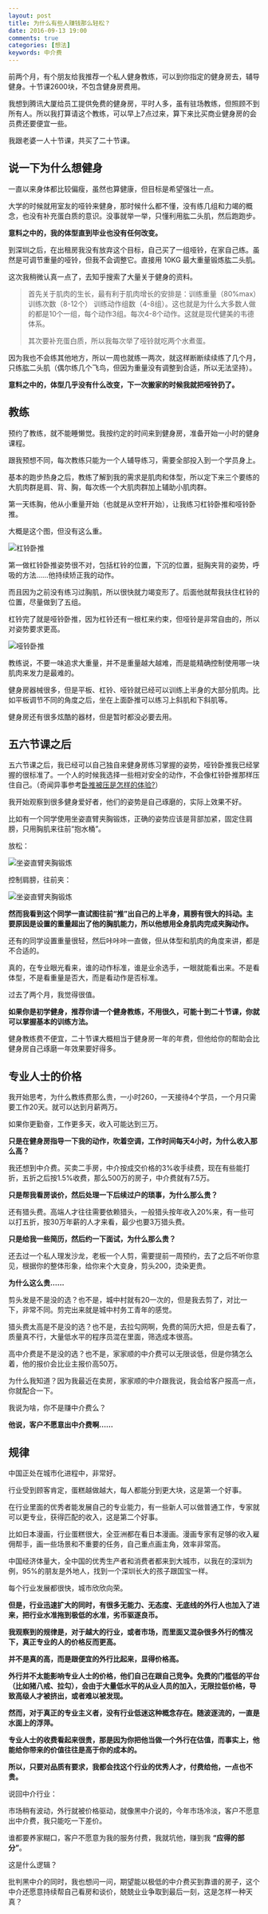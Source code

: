 ```yaml
---
layout: post
title: 为什么有些人赚钱那么轻松？
date: 2016-09-13 19:00
comments: true
categories: [想法]
keywords: 中介费
---
```


前两个月，有个朋友给我推荐一个私人健身教练，可以到你指定的健身房去，辅导健身。十节课2600块，不包含健身房费用。

我想到腾讯大厦给员工提供免费的健身房，平时人多，虽有驻场教练，但照顾不到所有人。所以我打算请这个教练，可以早上7点过来，算下来比买商业健身房的会员费还要便宜一些。

我跟老婆一人十节课，共买了二十节课。

说一下为什么想健身
----

一直以来身体都比较偏瘦，虽然也算健康，但目标是希望强壮一点。

大学的时候就用室友的哑铃来健身，那时候什么都不懂，没有练几组和力竭的概念，也没有补充蛋白质的意识。没事就举一举，只懂利用肱二头肌，然后跑跑步。

**意料之中的，我的体型直到毕业也没有任何改变。**

到深圳之后，在出租房我没有放弃这个目标，自己买了一组哑铃，在家自己练。虽然是可调节重量的哑铃，但我不会调整它。直接用 10KG 最大重量锻炼肱二头肌。

这次我稍微认真一点了，去知乎搜索了大量关于健身的资料。

> 首先关于肌肉的生长，最有利于肌肉增长的安排是：训练重量（80%max）训练次数（8-12个） 训练动作组数（4-8组）。这也就是为什么大多数人做的都是10个一组，每个动作3组。每次4-8个动作。这就是现代健美的韦德体系。
>
> 其次要补充蛋白质，所以我每次举了哑铃就吃两个水煮蛋。

因为我也不会练其他地方，所以一周也就练一两次，就这样断断续续练了几个月，只练肱二头肌（偶尔练几个飞鸟，但因为重量没有调整到合适，所以无法坚持）。

**意料之中的，体型几乎没有什么改变，下一次搬家的时候我就把哑铃扔了。**

教练
----

预约了教练，就不能睡懒觉。我按约定的时间来到健身房，准备开始一小时的健身课程。

跟我预想不同，每次教练只能为一个人辅导练习，需要全部投入到一个学员身上。

基本的跑步热身之后，教练了解到我的需求是肌肉和体型，所以定下来三个要练的大肌肉群是肩、背、胸，每次练一个大肌肉群加上辅助小肌肉群。

第一天练胸，他从小重量开始（也就是从空杆开始），让我练习杠铃卧推和哑铃卧推。

大概是这个图，但没有这么重。

![杠铃卧推](/files/2016/09/work-out-1.jpg)

第一做杠铃卧推姿势很不对，包括杠铃的位置，下沉的位置，挺胸夹背的姿势，呼吸的方法……他持续矫正我的动作。

而且因为之前没有练习过胸肌，所以很快就力竭变形了。后面他就帮我扶住杠铃的位置，尽量做到了五组。

杠铃完了就是哑铃卧推，因为杠铃还有一根杠来约束，但哑铃是非常自由的，所以对姿势要求更高。

![哑铃卧推](/files/2016/09/work-out-2.jpg)

教练说，不要一味追求大重量，并不是重量越大越难，而是能精确控制使用哪一块肌肉来发力是最难的。

健身房器械很多，但是平板、杠铃、哑铃就已经可以训练上半身的大部分肌肉。比如平板调节不同的角度之后，坐在上面卧推可以练习上斜肌和下斜肌等。

健身房还有很多炫酷的器材，但是暂时都没必要去用。

五六节课之后
----

五六节课之后，我已经可以自己独自来健身房练习掌握的姿势，哑铃卧推我已经掌握的很标准了。一个人的时候我选择一些相对安全的动作，不会像杠铃卧推那样压住自己。（奇闻异事参考[卧推被压是怎样的体验?](https://www.zhihu.com/question/38648406)）

我开始观察到很多健身爱好者，他们的姿势是自己琢磨的，实际上效果不好。

比如有一个同学使用坐姿直臂夹胸锻炼，正确的姿势应该是背部加紧，固定住肩膀，只用胸肌来往前“抱水桶”。

放松：

![坐姿直臂夹胸锻炼](/files/2016/09/work-out-3.jpg)

控制肩膀，往前夹：

![坐姿直臂夹胸锻炼](/files/2016/09/work-out-4.jpg)

**然而我看到这个同学一直试图往前“推”出自己的上半身，肩膀有很大的抖动。主要原因是设置的重量超出了他的胸肌能力，所以他想用全身肌肉完成夹胸动作。**

还有的同学设置重量很轻，然后咔咔咔一直做，但从体型和肌肉的角度来讲，都是不合适的。

真的，在专业眼光看来，谁的动作标准，谁是业余选手，一眼就能看出来。不是看体型，不是看重量是否大，而是看动作是否标准。

过去了两个月，我觉得很值。

**如果你是初学健身，推荐你请一个健身教练，不用很久，可能十到二十节课，你就可以掌握基本的训练方法。**

健身教练费不便宜，二十节课大概相当于健身房一年的年费，但他给你的帮助会比健身房自己琢磨一年效果要好得多。

专业人士的价格
----

我开始思考，为什么教练费那么贵，一小时260，一天接待4个学员，一个月只需要工作20天。就可以达到月薪两万。

如果你更勤奋，工作更多天，收入可能达到三万。

**只是在健身房指导一下我的动作，吹着空调，工作时间每天4小时，为什么收入那么高？**

我还想到中介费。买卖二手房，中介按成交价格的3%收手续费，现在有些能打折，五折之后按1.5%收费，那么500万的房子，中介费就有7.5万。

**只是帮我看房谈价，然后处理一下后续过户的琐事，为什么那么贵？**

还有猎头费。高端人才往往需要依赖猎头，一般猎头按年收入20%来，有一些可以打五折，按30万年薪的人才来看，最少也要3万猎头费。

**只是给我一些简历，然后约一下面试，为什么那么贵？**

还去过一个私人理发沙龙，老板一个人剪，需要提前一周预约，去了之后不听你意见，根据你的整体形象，给你来个大变身，剪头200，烫染更贵。

**为什么这么贵……**

剪头发是不是没的选？也不是，城中村就有20一次的，但是我去剪了，对比一下，非常不同。剪完出来就是城中村务工青年的感觉。

猎头费太高是不是没的选？也不是，去拉勾网啊，免费的简历大把，但是去看了，质量真不行，大量低水平的程序员混在里面，筛选成本很高。

高中介费是不是没的选？也不是，家家顺的中介费可以无限谈低，但是你猜怎么着，他的报价会比业主报价高50万。

为什么我知道？因为我最近在卖房，家家顺的中介跟我说，我会给客户报高一点，你就配合一下。

我说为啥，你不是赚中介费么？

**他说，客户不愿意出中介费啊……**

规律
----

中国正处在城市化进程中，非常好。

行业受到顾客肯定，蛋糕越做越大，每人都能分到更大块，这是第一个好事。

在行业里面的优秀者能发展自己的专业能力，有一些新人可以做普通工作，专家就可以更专业，获得匹配的收入，这是第二个好事。

比如日本漫画，行业蛋糕很大，全亚洲都在看日本漫画。漫画专家有足够的收入雇佣帮手，画一些场景和不重要的任务，自己重点画主角，效率非常高。

中国经济体量大，全中国的优秀生产者和消费者都来到大城市，以我在的深圳为例，95%的朋友是外地人，找到一个深圳长大的孩子跟国宝一样。

每个行业发展都很快，城市欣欣向荣。

**但是，行业迅速扩大的同时，有很多无能力、无态度、无底线的外行人也加入了进来，把行业水准拖到极低的水准，劣币驱逐良币。**

**我观察到的规律是，对于越大的行业，或者市场，而里面又混杂很多外行的情况下，真正专业的人的价格反而更高。**

**并不是真的高，而是跟便宜的外行比起来，显得价格高。**

**外行并不太能影响专业人士的价格，他们自己在跟自己竞争。免费的门槛低的平台（比如猪八戒、拉勾），会由于大量低水平的从业人员的加入，无限拉低价格，导致高级人才被挤出，或者难以被发现。**

**然而，对于真正的专业主义者，没有行业低迷这种概念存在。随波逐流的，一直是水面上的浮萍。**

**专业人士的收费看起来很贵，那是因为你把他当做一个外行在估值，而事实上，他能给你带来的价值往往是高于你的成本的。**

**所以，只要对品质有要求，我都会找这个行业的优秀人才，付费给他，一点也不贵。**

说回中介行业：

市场稍有波动，外行就被价格驱动，就像黑中介说的，今年市场冷淡，客户不愿意出中介费，我只能吃一下差价。

谁都要养家糊口，客户不愿意为我的服务付费，我就坑他，赚到我 **“应得的部分”**。

这是什么逻辑？

批判黑中介的同时，我也想问一问，期望能以极低的中介费买到靠谱的房子，这个中介还愿意持续帮自己看房和谈价，兢兢业业争取到最后一刻，这是怎样一种天真？
